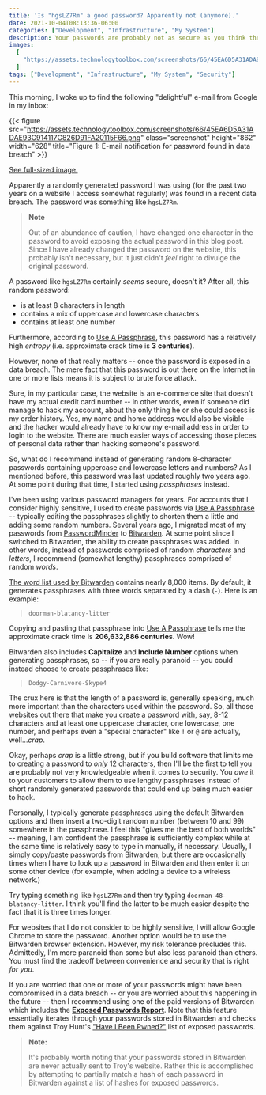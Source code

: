 ```yaml
---
title: 'Is "hgsLZ7Rm" a good password? Apparently not (anymore).'
date: 2021-10-04T08:13:36-06:00
categories: ["Development", "Infrastructure", "My System"]
description: Your passwords are probably not as secure as you think they are.
images:
  [
    "https://assets.technologytoolbox.com/screenshots/66/45EA6D5A31ADAE93C914117C826D91FA20115F66.png",
  ]
tags: ["Development", "Infrastructure", "My System", "Security"]
---
```


This morning, I woke up to find the following "delightful" e-mail from Google in
my inbox:

{{< figure
  src="https://assets.technologytoolbox.com/screenshots/66/45EA6D5A31ADAE93C914117C826D91FA20115F66.png"
  class="screenshot" height="862" width="628"
  title="Figure 1: E-mail notification for password found in data breach" >}}

[See full-sized image.](https://assets.technologytoolbox.com/screenshots/66/45EA6D5A31ADAE93C914117C826D91FA20115F66.png)

Apparently a randomly generated password I was using (for the past two years on
a website I access somewhat regularly) was found in a recent data breach. The
password was something like `hgsLZ7Rm`.

> **Note**
>
> Out of an abundance of caution, I have changed one character in the password
> to avoid exposing the actual password in this blog post. Since I have already
> changed the password on the website, this probably isn't necessary, but it
> just didn't _feel_ right to divulge the original password.

A password like `hgsLZ7Rm` certainly _seems_ secure, doesn't it? After all, this
random password:

- is at least 8 characters in length
- contains a mix of uppercase and lowercase characters
- contains at least one number

Furthermore, according to [Use A Passphrase](https://www.useapassphrase.com/),
this password has a relatively high _entropy_ (i.e. approximate crack time is
**3 centuries**).

However, none of that really matters -- once the password is exposed in a data
breach. The mere fact that this password is out there on the Internet in one or
more lists means it is subject to brute force attack.

Sure, in my particular case, the website is an e-commerce site that doesn't have
my actual credit card number -- in other words, even if someone did manage to
hack my account, about the only thing he or she could access is my order
history. Yes, my name and home address would also be visible -- and the hacker
would already have to know my e-mail address in order to login to the website.
There are much easier ways of accessing those pieces of personal data rather
than hacking someone's password.

So, what do I recommend instead of generating random 8-character passwords
containing uppercase and lowercase letters and numbers? As I mentioned before,
this password was last updated roughly two years ago. At some point during that
time, I started using _passphrases_ instead.

I've been using various password managers for years. For accounts that I
consider highly sensitive, I used to create passwords via
[Use A Passphrase](https://www.useapassphrase.com/) -- typically editing the
passphrases slightly to shorten them a little and adding some random numbers.
Several years ago, I migrated most of my passwords from
[PasswordMinder](https://docs.microsoft.com/en-us/archive/msdn-magazine/2004/july/security-briefs-mind-those-passwords)
to [Bitwarden](https://www.bitwarden.com). At some point since I switched to
Bitwarden, the ability to create passphrases was added. In other words, instead
of passwords comprised of random _characters_ and _letters_, I recommend
(somewhat lengthy) passphrases comprised of random _words_.

[The word list used by Bitwarden](https://github.com/bitwarden/jslib/blob/master/common/src/misc/wordlist.ts)
contains nearly 8,000 items. By default, it generates passphrases with three
words separated by a dash (`-`). Here is an example:

> `doorman-blatancy-litter`

Copying and pasting that passphrase into
[Use A Passphrase](https://www.useapassphrase.com/) tells me the approximate
crack time is **206,632,886 centuries**. Wow!

Bitwarden also includes **Capitalize** and **Include Number** options when
generating passphrases, so -- if you are really paranoid -- you could instead
choose to create passphrases like:

> `Dodgy-Carnivore-Skype4`

The crux here is that the length of a password is, generally speaking, much more
important than the characters used within the password. So, all those websites
out there that make you create a password with, say, 8-12 characters and at
least one uppercase character, one lowercase, one number, and perhaps even a
"special character" like `!` or `@` are actually, well..._crap_.

Okay, perhaps _crap_ is a little strong, but if you build software that limits
me to creating a password to _only_ 12 characters, then I'll be the first to
tell you are probably not very knowledgeable when it comes to security. You
_owe_ it to your customers to allow them to use lengthy passphrases instead of
short randomly generated passwords that could end up being much easier to hack.

Personally, I typically generate passphrases using the default Bitwarden options
and then insert a two-digit random number (between 10 and 99) somewhere in the
passphrase. I feel this "gives me the best of both worlds" -- meaning, I am
confident the passphrase is sufficiently complex while at the same time is
relatively easy to type in manually, if necessary. Usually, I simply copy/paste
passwords from Bitwarden, but there are occasionally times when I have to look
up a password in Bitwarden and then enter it on some other device (for example,
when adding a device to a wireless network.)

Try typing something like `hgsLZ7Rm` and then try typing
`doorman-48-blatancy-litter`. I think you'll find the latter to be much easier
despite the fact that it is three times longer.

For websites that I do not consider to be highly sensitive, I will allow Google
Chrome to store the password. Another option would be to use the Bitwarden
browser extension. However, my risk tolerance precludes this. Admittedly, I'm
more paranoid than some but also less paranoid than others. You must find the
tradeoff between convenience and security that is right _for you_.

If you are worried that one or more of your passwords might have been
compromised in a data breach -- or you are worried about this happening in the
future -- then I recommend using one of the paid versions of Bitwarden which
includes the
[**Exposed Passwords Report**](https://bitwarden.com/help/article/reports/#exposed-passwords-report).
Note that this feature essentially iterates through your passwords stored in
Bitwarden and checks them against Troy Hunt's
["Have I Been Pwned?"](https://haveibeenpwned.com/) list of exposed passwords.

> **Note:**
>
> It's probably worth noting that your passwords stored in Bitwarden are never
> actually sent to Troy's website. Rather this is accomplished by attempting to
> partially match a hash of each password in Bitwarden against a list of hashes
> for exposed passwords.
